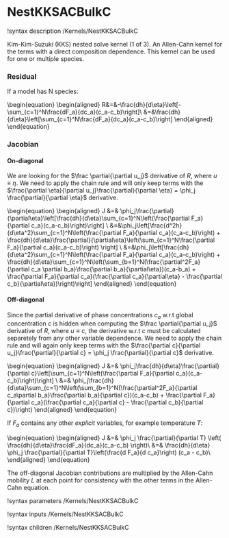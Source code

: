 # NestKKSACBulkC

!syntax description /Kernels/NestKKSACBulkC

Kim-Kim-Suzuki (KKS) nested solve kernel (1 of 3). An Allen-Cahn kernel for the terms with a direct composition dependence. This kernel can be used for one or multiple species.

### Residual

If a model has N species:

\begin{equation}
\begin{aligned}
R&=&-\frac{dh}{d\eta}\left[-\sum_{c=1}^N\frac{dF_a}{dc_a}(c_a-c_b)\right]\\
&=&\frac{dh}{d\eta}\left[\sum_{c=1}^N\frac{dF_a}{dc_a}(c_a-c_b)\right]
\end{aligned}
\end{equation}

### Jacobian

#### On-diagonal

We are looking for the $\frac \partial{\partial u_j}$ derivative of $R$, where
$u\equiv\eta$. We need to apply the chain rule and will only keep terms
with the $\frac{\partial \eta}{\partial u_j}\frac{\partial}{\partial \eta} = \phi_j \frac{\partial}{\partial \eta}$ derivative.

\begin{equation}
\begin{aligned}
J &=& \phi_j\frac{\partial}{\partial\eta}\left[\frac{dh}{d\eta}\sum_{c=1}^N\left(\frac{\partial F_a}{\partial c_a}(c_a-c_b)\right)\right]    \\
&=&\phi_j\left[\frac{d^2h}{d\eta^2}\sum_{c=1}^N\left(\frac{\partial F_a}{\partial c_a}(c_a-c_b)\right) + \frac{dh}{d\eta}\frac{\partial}{\partial\eta}\left(\sum_{c=1}^N\frac{\partial F_a}{\partial c_a}(c_a-c_b)\right)  \right] \\
&=&\phi_j\left[\frac{dh}{d\eta^2}\sum_{c=1}^N\left(\frac{\partial F_a}{\partial c_a}(c_a-c_b)\right) + \frac{dh}{d\eta}\sum_{c=1}^N\left(\sum_{b=1}^N(\frac{\partial^2F_a}{\partial c_a \partial b_a}\frac{\partial b_a}{\partial\eta})(c_a-b_a) + \frac{\partial F_a}{\partial c_a}(\frac{\partial c_a}{\partial\eta} - \frac{\partial c_b}{\partial\eta})\right)\right]
\end{aligned}
\end{equation}

#### Off-diagonal

Since the partial derivative of phase concentrations $c_a$ w.r.t global concentration $c$ is hidden when computing the $\frac \partial{\partial u_j}$ derivative of $R$, where $u\equiv c$, the derivative w.r.t $c$ must be calculated separetely from any other variable dependence. We need to
apply the chain rule and will again only keep terms with the
$\frac{\partial c}{\partial u_j}\frac{\partial}{\partial c} = \phi_j \frac{\partial}{\partial c}$
derivative.

\begin{equation}
\begin{aligned}
J &=& \phi_j\frac{dh}{d\eta}\frac{\partial}{\partial c}\left[\sum_{c=1}^N\left(\frac{\partial F_a}{\partial c_a}(c_a-c_b)\right)\right] \\
&=& \phi_j\frac{dh}{d\eta}\sum_{c=1}^N\left(\sum_{b=1}^N(\frac{\partial^2F_a}{\partial c_a\partial b_a}\frac{\partial b_a}{\partial c})(c_a-c_b) + \frac{\partial F_a}{\partial c_a}(\frac{\partial c_a}{\partial c} - \frac{\partial c_b}{\partial c})\right)
\end{aligned}
\end{equation}

If $F_a$ contains any other *explicit* variables, for example temperature $T$:

\begin{equation}
\begin{aligned}
J &=& \phi_j \frac{\partial}{\partial T} \left( \frac{dh}{d\eta}\frac{dF_a}{dc_a}(c_a-c_b) \right)\\
&=& \frac{dh}{d\eta} \phi_j  \frac{\partial}{\partial T}\left(\frac{d F_a}{d c_a}\right) (c_a - c_b)\\
\end{aligned}
\end{equation}

The off-diagonal Jacobian contributions are multiplied by the Allen-Cahn
mobility $L$ at each point for consistency with the other terms in the Allen-Cahn
equation.

!syntax parameters /Kernels/NestKKSACBulkC

!syntax inputs /Kernels/NestKKSACBulkC

!syntax children /Kernels/NestKKSACBulkC
